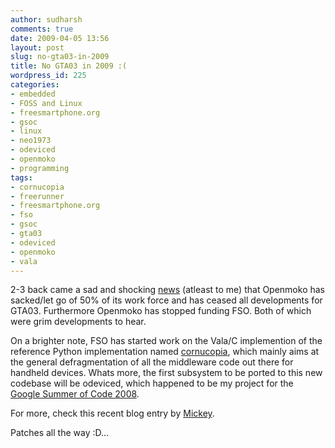 ```yaml
---
author: sudharsh
comments: true
date: 2009-04-05 13:56
layout: post
slug: no-gta03-in-2009
title: No GTA03 in 2009 :(
wordpress_id: 225
categories:
- embedded
- FOSS and Linux
- freesmartphone.org
- gsoc
- linux
- neo1973
- odeviced
- openmoko
- programming
tags:
- cornucopia
- freerunner
- freesmartphone.org
- fso
- gsoc
- gta03
- odeviced
- openmoko
- vala
---
```


2-3 back came a sad and shocking [news](http://mobile.slashdot.org/article.pl?sid=09/04/04/228240&art_pos=2) (atleast to me) that Openmoko has sacked/let go of 50% of its work force and has ceased all developments for GTA03. Furthermore Openmoko has stopped funding FSO. Both of which were grim developments to hear.

On a brighter note, FSO has started work on the Vala/C implemention of the reference Python implementation named [cornucopia](http://git.freesmartphone.org/?p=cornucopia.git;a=summary), which mainly aims at the general defragmentation of all the middleware code out there for handheld devices. Whats more, the first subsystem to be ported to this new codebase will be odeviced, which happened to be my project for the [Google Summer of Code 2008](http://code.google.com/soc/2008/openmoko/appinfo.html?csaid=C4E490026007DA79).

For more, check this recent blog entry by [Mickey](http://www.vanille-media.de/site/index.php/2009/04/04/back-from-switzerland/).

Patches all the way :D...
